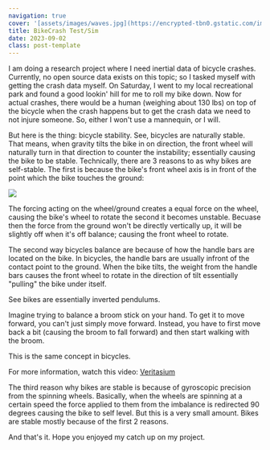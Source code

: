 ```yaml
---
navigation: true
cover: '[assets/images/waves.jpg](https://encrypted-tbn0.gstatic.com/images?q=tbn:ANd9GcTDzm8y2z5n1n6xrrO4e1ZFBPe2B9vJGAYaOw6h_T-Qon6UY9sjOuwEJjDi0_R7R4ef8ow:https://www.science.org/cms/10.1126/science.1201959/asset/961bea51-486c-4664-bc95-c0258d30e16d/assets/graphic/332_339_f1.jpeg&usqp=CAU)'
title: BikeCrash Test/Sim
date: 2023-09-02
class: post-template
---
```


I am doing a research project where I need inertial data of bicycle crashes. Currently, no open source data exists on this topic; so I tasked myself with getting the crash data myself. On Saturday, I went to my local recreational park and found a good lookin' hill for me to roll my bike down. Now for actual crashes, there would be a human \(weighing about 130 lbs\) on top of the bicycle when the crash happens but to get the crash data we need to not injure someone. So, either I won't use a mannequin, or I will.

But here is the thing: bicycle stability. See, bicycles are naturally stable. That means, when gravity tilts the bike in on direction, the front wheel will naturally turn in that direction to counter the instability; essentially causing the bike to be stable. Technically, there are 3 reasons to as why bikes are self-stable. The first is because the bike's front wheel axis is in front of the point which the bike touches the ground:

![](https://encrypted-tbn0.gstatic.com/images?q=tbn:ANd9GcTDzm8y2z5n1n6xrrO4e1ZFBPe2B9vJGAYaOw6h_T-Qon6UY9sjOuwEJjDi0_R7R4ef8ow:https://www.science.org/cms/10.1126/science.1201959/asset/961bea51-486c-4664-bc95-c0258d30e16d/assets/graphic/332_339_f1.jpeg&usqp=CAU)

The forcing acting on the wheel/ground creates a equal force on the wheel, causing the bike's wheel to rotate the second it becomes unstable. Becuase then the force from the ground won't be directly vertically up, it will be slightly off when it's off balance; causing the front wheel to rotate.

The second way bicycles balance are because of how the handle bars are located on the bike. In bicycles, the handle bars are usually infront of the contact point to the ground. When the bike tilts, the weight from the handle bars causes the front wheel to rotate in the direction of tilt essentially "pulling" the bike under itself.

See bikes are essentially inverted pendulums. 

Imagine trying to balance a broom stick on your hand. To get it to move forward, you can't just simply move forward. Instead, you have to first move back a bit (causing the broom to fall forward) and then start walking with the broom. 

This is the same concept in bicycles. 

For more information, watch this video: [Veritasium](https://www.youtube.com/watch?v=9cNmUNHSBac)

The third reason why bikes are stable is because of gyroscopic precision from the spinning wheels. Basically, when the wheels are spinning at a certain speed the force applied to them from the imbalance is redirected 90 degrees causing the bike to self level. But this is a very small amount. Bikes are stable mostly because of the first 2 reasons. 

And that's it. Hope you enjoyed my catch up on my project.
